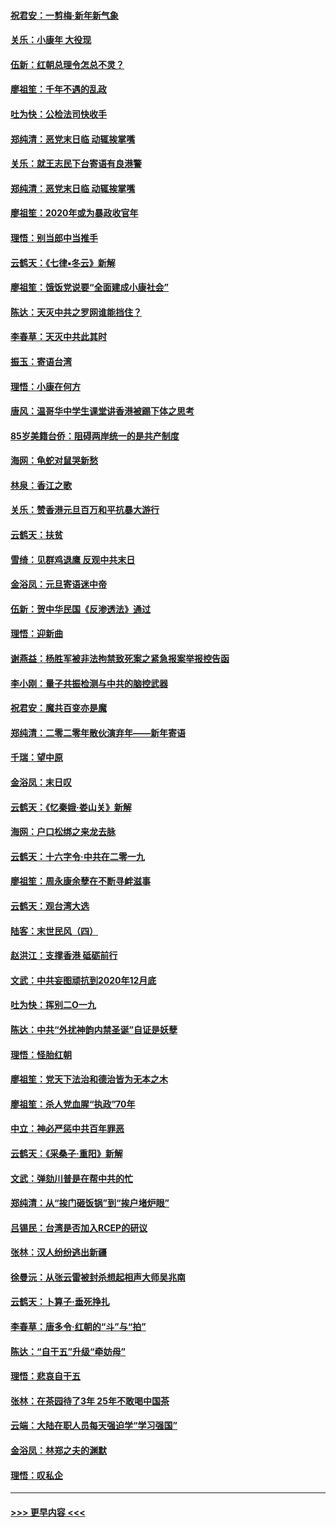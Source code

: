 #### [祝君安：一剪梅‧新年新气象](../pages/nsc993/n11776340.md?t=01081802) 
#### [关乐：小康年 大役现](../pages/nsc993/n11774213.md?t=01081802) 
#### [伍新：红朝总理令怎总不灵？](../pages/nsc993/n11770813.md?t=01081802) 
#### [廖祖笙：千年不遇的乱政](../pages/nsc993/n11770373.md?t=01081802) 
#### [吐为快：公检法司快收手](../pages/nsc993/n11770359.md?t=01081802) 
#### [郑纯清：恶党末日临 动辄挨掌嘴](../pages/nsc993/n11769912.md?t=01081802) 
#### [关乐：就王志民下台寄语有良港警](../pages/nsc993/n11769903.md?t=01081802) 
#### [郑纯清：恶党末日临 动辄挨掌嘴](../pages/nsc993/n11769356.md?t=01081802) 
#### [廖祖笙：2020年或为暴政收官年](../pages/nsc993/n11768216.md?t=01081802) 
#### [理悟：别当郎中当推手](../pages/nsc993/n11768243.md?t=01081802) 
#### [云鹤天：《七律▪冬云》新解](../pages/nsc993/n11768204.md?t=01081802) 
#### [廖祖笙：饿饭党说要“全面建成小康社会”](../pages/nsc993/n11767482.md?t=01081802) 
#### [陈达：天灭中共之罗网谁能挡住？](../pages/nsc993/n11767465.md?t=01081802) 
#### [李春草：天灭中共此其时](../pages/nsc993/n11767452.md?t=01081802) 
#### [振玉：寄语台湾](../pages/nsc993/n11767432.md?t=01081802) 
#### [理悟：小康在何方](../pages/nsc993/n11767394.md?t=01081802) 
#### [唐风：温哥华中学生课堂讲香港被踢下体之思考](../pages/nsc993/n11766848.md?t=01081802) 
#### [85岁美籍台侨：阻碍两岸统一的是共产制度](../pages/nsc993/n11765043.md?t=01081802) 
#### [海网：龟蛇对鼠哭新愁](../pages/nsc993/n11764895.md?t=01081802) 
#### [林泉：香江之歌](../pages/nsc993/n11764415.md?t=01081802) 
#### [关乐：赞香港元旦百万和平抗暴大游行](../pages/nsc993/n11764382.md?t=01081802) 
#### [云鹤天：扶贫](../pages/nsc993/n11764245.md?t=01081802) 
#### [雪绮：见群鸡退鹰  反观中共末日](../pages/nsc993/n11762112.md?t=01081802) 
#### [金浴凤：元旦寄语迷中帝](../pages/nsc993/n11761788.md?t=01081802) 
#### [伍新：贺中华民国《反渗透法》通过](../pages/nsc993/n11761994.md?t=01081802) 
#### [理悟：迎新曲](../pages/nsc993/n11761152.md?t=01081802) 
#### [谢燕益：杨胜军被非法拘禁致死案之紧急报案举报控告函](../pages/nsc993/n11756134.md?t=01081802) 
#### [李小刚：量子共振检测与中共的脑控武器](../pages/nsc993/n11754518.md?t=01081802) 
#### [祝君安：魔共百变亦是魔](../pages/nsc993/n11754469.md?t=01081802) 
#### [郑纯清：二零二零年散伙演弃年——新年寄语](../pages/nsc993/n11754195.md?t=01081802) 
#### [千瑞：望中原](../pages/nsc993/n11754159.md?t=01081802) 
#### [金浴凤：末日叹](../pages/nsc993/n11752359.md?t=01081802) 
#### [云鹤天：《忆秦娥‧娄山关》新解](../pages/nsc993/n11752348.md?t=01081802) 
#### [海网：户口松绑之来龙去脉](../pages/nsc993/n11752328.md?t=01081802) 
#### [云鹤天：十六字令‧中共在二零一九](../pages/nsc993/n11752305.md?t=01081802) 
#### [廖祖笙：周永康余孽在不断寻衅滋事](../pages/nsc993/n11751013.md?t=01081802) 
#### [云鹤天：观台湾大选](../pages/nsc993/n11751007.md?t=01081802) 
#### [陆客：末世民风（四）](../pages/nsc993/n11749203.md?t=01081802) 
#### [赵洪江：支撑香港 砥砺前行](../pages/nsc993/n11748482.md?t=01081802) 
#### [文武：中共妄图顽抗到2020年12月底](../pages/nsc993/n11748446.md?t=01081802) 
#### [吐为快：挥别二O一九](../pages/nsc993/n11748411.md?t=01081802) 
#### [陈达：中共“外扰神韵内禁圣诞”自证是妖孽](../pages/nsc993/n11748226.md?t=01081802) 
#### [理悟：怪胎红朝](../pages/nsc993/n11748206.md?t=01081802) 
#### [廖祖笙：党天下法治和德治皆为无本之木](../pages/nsc993/n11748135.md?t=01081802) 
#### [廖祖笙：杀人党血腥“执政”70年](../pages/nsc993/n11745144.md?t=01081802) 
#### [中立：神必严惩中共百年罪恶](../pages/nsc993/n11744970.md?t=01081802) 
#### [云鹤天：《采桑子‧重阳》新解](../pages/nsc993/n11744948.md?t=01081802) 
#### [文武：弹劾川普是在帮中共的忙](../pages/nsc993/n11744758.md?t=01081802) 
#### [郑纯清：从“挨门砸饭锅”到“挨户堵炉眼”](../pages/nsc993/n11744745.md?t=01081802) 
#### [吕锡民：台湾是否加入RCEP的研议](../pages/nsc993/n11744701.md?t=01081802) 
#### [张林：汉人纷纷逃出新疆](../pages/nsc993/n11743530.md?t=01081802) 
#### [徐曼沅：从张云雷被封杀想起相声大师吴兆南](../pages/nsc993/n11741816.md?t=01081802) 
#### [云鹤天：卜算子‧垂死挣扎](../pages/nsc993/n11739956.md?t=01081802) 
#### [李春草：唐多令‧红朝的“斗”与“拍”](../pages/nsc993/n11739830.md?t=01081802) 
#### [陈达：“自干五”升级“牵妨母”](../pages/nsc993/n11739724.md?t=01081802) 
#### [理悟：悲哀自干五](../pages/nsc993/n11739547.md?t=01081802) 
#### [张林：在茶园待了3年 25年不敢喝中国茶](../pages/nsc993/n11739240.md?t=01081802) 
#### [云端：大陆在职人员每天强迫学“学习强国”](../pages/nsc993/n11738735.md?t=01081802) 
#### [金浴凤：林郑之夫的渊默](../pages/nsc993/n11737735.md?t=01081802) 
#### [理悟：叹私企](../pages/nsc993/n11737715.md?t=01081802) 

----
#### [ >>> 更早内容 <<< ](../indexes/nsc993-earlier.md)
